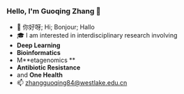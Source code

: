 ### Hello, I'm Guoqing Zhang 👋

- 👋 你好呀; Hi; Bonjour; Hallo
- 🎓 I am interested in interdisciplinary research involving
-  **Deep Learning**
-  **Bioinformatics** 
-  M**etagenomics **
-  **Antibiotic Resistance**
-  and **One Health**
- 📫 zhangguoqing84@westlake.edu.cn

<!---![Guoqing's GitHub stats](https://github-readme-stats.vercel.app/api?username=guoqing-zhang&show_icons=true&theme=highcontrast)--->
<!---
guoqing-zhang/guoqing-zhang is a ✨ special ✨ repository because its `README.md` (this file) appears on your GitHub profile.
You can click the Preview link to take a look at your changes.
--->
